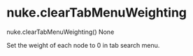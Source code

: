 # nuke.clearTabMenuWeighting
nuke.clearTabMenuWeighting()  None

Set the weight of each node to 0 in tab search menu.